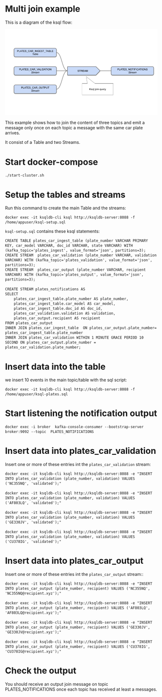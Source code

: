 # Multi join example


This is a diagram of the ksql flow:

![Join diagram](ksql-stream.png "Title")

This example shows how to join the content of three topics and emit a message only once on each topic a message with the same car plate arrives.

It consist of a Table and two Streams.

# Start docker-compose

    ./start-cluster.sh

# Setup the tables and streams

Run this command to create the main Table and the streams:

    docker exec -it ksqldb-cli ksql http://ksqldb-server:8088 -f /home/appuser/ksql-setup.sql

```ksql-setup.sql``` contains these ksql statements:

    CREATE TABLE plates_car_ingest_table (plate_number VARCHAR PRIMARY KEY, car_model VARCHAR, doc_id VARCHAR, state VARCHAR) WITH (kafka_topic='plates_ingest', value_format='json', partitions=3);
    CREATE STREAM  plates_car_validation (plate_number VARCHAR, validation VARCHAR) WITH (kafka_topic='plates_validation', value_format='json', partitions=3);
    CREATE STREAM  plates_car_output (plate_number VARCHAR, recipient VARCHAR) WITH (kafka_topic='plates_output', value_format='json', partitions=3);

    CREATE STREAM plates_notifications AS
    SELECT 
        plates_car_ingest_table.plate_number AS plate_number, 
        plates_car_ingest_table.car_model AS car_model, 
        plates_car_ingest_table.doc_id AS doc_id, 
        plates_car_validation.validation AS validation,
        plates_car_output.recipient AS recipient    
    FROM plates_car_output
    INNER JOIN plates_car_ingest_table  ON plates_car_output.plate_number= plates_car_ingest_table.plate_number
    INNER JOIN plates_car_validation WITHIN 1 MINUTE GRACE PERIOD 10 SECOND ON plates_car_output.plate_number = plates_car_validation.plate_number;


# Insert data into the table

we insert 10 events in the main topic/table with the sql script:

    docker exec -it ksqldb-cli ksql http://ksqldb-server:8088 -f /home/appuser/ksql-plates.sql

# Start listening the notification output

    docker exec -i broker  kafka-console-consumer --bootstrap-server  broker:9092 --topic  PLATES_NOTIFICATIONS

# Insert data into plates_car_validation

Insert one or more of these entries int the ```plates_car_validation``` stream:

    docker exec -it ksqldb-cli ksql http://ksqldb-server:8088 -e "INSERT INTO plates_car_validation (plate_number, validation) VALUES ('NC355NQ', 'validated');"

    docker exec -it ksqldb-cli ksql http://ksqldb-server:8088 -e "INSERT INTO plates_car_validation (plate_number, validation) VALUES ('AF803LQ', 'validated');"

    docker exec -it ksqldb-cli ksql http://ksqldb-server:8088 -e "INSERT INTO plates_car_validation (plate_number, validation) VALUES ('GE330JV', 'validated');"

    docker exec -it ksqldb-cli ksql http://ksqldb-server:8088 -e "INSERT INTO plates_car_validation (plate_number, validation) VALUES ('CU378IG', 'validated');"


# Insert data into plates_car_output

Insert one or more of these entries int the ```plates_car_output``` stream::

    docker exec -it ksqldb-cli ksql http://ksqldb-server:8088 -e "INSERT INTO plates_car_output (plate_number, recipient) VALUES ('NC355NQ', 'NC355NQ@recipient.xyz');"

    docker exec -it ksqldb-cli ksql http://ksqldb-server:8088 -e "INSERT INTO plates_car_output (plate_number, recipient) VALUES ('AF803LQ', 'AF803LQ@recipient.xyz');"

    docker exec -it ksqldb-cli ksql http://ksqldb-server:8088 -e "INSERT INTO plates_car_output (plate_number, recipient) VALUES ('GE330JV', 'GE330JV@recipient.xyz');"

    docker exec -it ksqldb-cli ksql http://ksqldb-server:8088 -e "INSERT INTO plates_car_output (plate_number, recipient) VALUES ('CU378IG', 'CU378IG@recipient.xyz');"


# Check the output

You should receive an output join message on topic PLATES_NOTIFICATIONS once each topic has received at least a messages.
